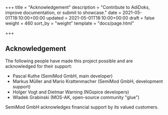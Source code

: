 +++
title = "Acknowledgement"
description = "Contribute to AdiDoks, improve documentation, or submit to showcase."
date = 2021-05-01T18:10:00+00:00
updated = 2021-05-01T18:10:00+00:00
draft = false
weight = 460
sort_by = "weight"
template = "docs/page.html"

+++

## Acknowledgement

The following people have made this project possible and are acknowledged for their support:

* Pascal Kuthe (SemiMod GmbH, main developer)
* Markus Müller and Mario Krattenmacher (SemiMod GmbH, development support)
* Holger Vogt and Dietmar Warning (NGspice developers)
* Wladek Grabinski (MOS-AK, open-source community "glue")

SemiMod GmbH acknowledges financial support by its valued customers. 